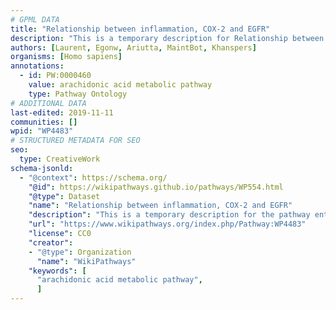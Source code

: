 ```yaml
---
# GPML DATA
title: "Relationship between inflammation, COX-2 and EGFR"
description: "This is a temporary description for Relationship between inflammation, COX-2 and EGFR"
authors: [Laurent, Egonw, Ariutta, MaintBot, Khanspers]
organisms: [Homo sapiens]
annotations:
  - id: PW:0000460
    value: arachidonic acid metabolic pathway
    type: Pathway Ontology
# ADDITIONAL DATA
last-edited: 2019-11-11
communities: []
wpid: "WP4483"
# STRUCTURED METADATA FOR SEO
seo:
  type: CreativeWork
schema-jsonld:
  - "@context": https://schema.org/
    "@id": https://wikipathways.github.io/pathways/WP554.html
    "@type": Dataset
    "name": "Relationship between inflammation, COX-2 and EGFR"
    "description": "This is a temporary description for the pathway entitled: Relationship between inflammation, COX-2 and EGFR"
    "url": "https://www.wikipathways.org/index.php/Pathway:WP4483"
    "license": CC0
    "creator":
    - "@type": Organization
      "name": "WikiPathways"
    "keywords": [
      "arachidonic acid metabolic pathway",
      ]
---
```

